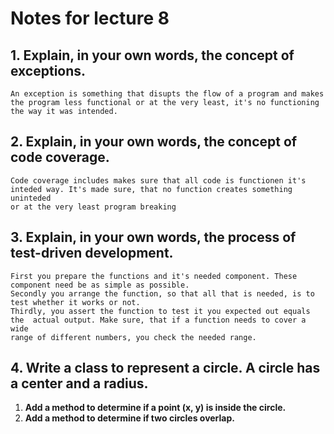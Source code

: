 # Notes for lecture 8

## 1. Explain, in your own words, the concept of exceptions.
    An exception is something that disupts the flow of a program and makes the program less functional or at the very least, it's no functioning 
    the way it was intended.

## 2. Explain, in your own words, the concept of code coverage.
    Code coverage includes makes sure that all code is functionen it's inteded way. It's made sure, that no function creates something uninteded
    or at the very least program breaking

## 3. Explain, in your own words, the process of test-driven development.
    First you prepare the functions and it's needed component. These component need be as simple as possible.
    Secondly you arrange the function, so that all that is needed, is to test whether it works or not.
    Thirdly, you assert the function to test it you expected out equals the  actual output. Make sure, that if a function needs to cover a wide 
    range of different numbers, you check the needed range.

## 4. Write a class to represent a circle. A circle has a center and a radius.
1. **Add a method to determine if a point (x, y) is inside the circle.**
1. **Add a method to determine if two circles overlap.**